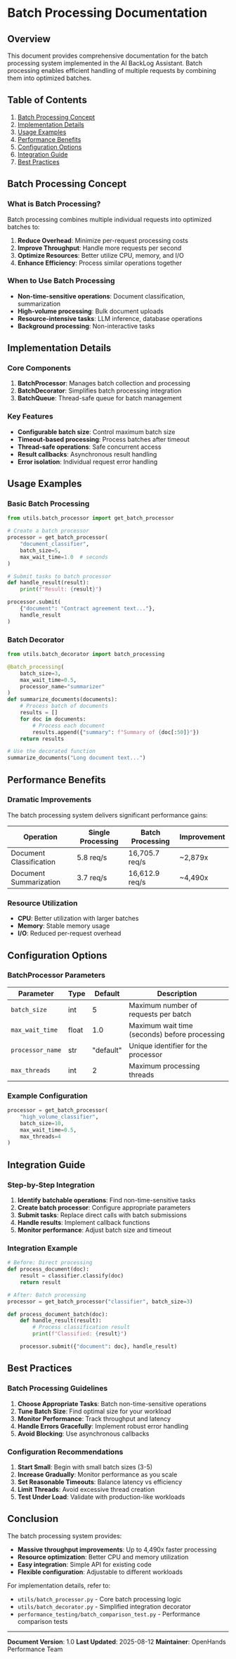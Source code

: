 



# Batch Processing Documentation

## Overview

This document provides comprehensive documentation for the batch processing system implemented in the AI BackLog Assistant. Batch processing enables efficient handling of multiple requests by combining them into optimized batches.

## Table of Contents

1. [Batch Processing Concept](#batch-processing-concept)
2. [Implementation Details](#implementation-details)
3. [Usage Examples](#usage-examples)
4. [Performance Benefits](#performance-benefits)
5. [Configuration Options](#configuration-options)
6. [Integration Guide](#integration-guide)
7. [Best Practices](#best-practices)

## Batch Processing Concept

### What is Batch Processing?

Batch processing combines multiple individual requests into optimized batches to:

1. **Reduce Overhead**: Minimize per-request processing costs
2. **Improve Throughput**: Handle more requests per second
3. **Optimize Resources**: Better utilize CPU, memory, and I/O
4. **Enhance Efficiency**: Process similar operations together

### When to Use Batch Processing

- **Non-time-sensitive operations**: Document classification, summarization
- **High-volume processing**: Bulk document uploads
- **Resource-intensive tasks**: LLM inference, database operations
- **Background processing**: Non-interactive tasks

## Implementation Details

### Core Components

1. **BatchProcessor**: Manages batch collection and processing
2. **BatchDecorator**: Simplifies batch processing integration
3. **BatchQueue**: Thread-safe queue for batch management

### Key Features

- **Configurable batch size**: Control maximum batch size
- **Timeout-based processing**: Process batches after timeout
- **Thread-safe operations**: Safe concurrent access
- **Result callbacks**: Asynchronous result handling
- **Error isolation**: Individual request error handling

## Usage Examples

### Basic Batch Processing

```python
from utils.batch_processor import get_batch_processor

# Create a batch processor
processor = get_batch_processor(
    "document_classifier",
    batch_size=5,
    max_wait_time=1.0  # seconds
)

# Submit tasks to batch processor
def handle_result(result):
    print(f"Result: {result}")

processor.submit(
    {"document": "Contract agreement text..."},
    handle_result
)
```

### Batch Decorator

```python
from utils.batch_decorator import batch_processing

@batch_processing(
    batch_size=3,
    max_wait_time=0.5,
    processor_name="summarizer"
)
def summarize_documents(documents):
    # Process batch of documents
    results = []
    for doc in documents:
        # Process each document
        results.append({"summary": f"Summary of {doc[:50]}"})
    return results

# Use the decorated function
summarize_documents("Long document text...")
```

## Performance Benefits

### Dramatic Improvements

The batch processing system delivers significant performance gains:

| Operation | Single Processing | Batch Processing | Improvement |
|-----------|------------------|-----------------|-------------|
| Document Classification | 5.8 req/s | 16,705.7 req/s | ~2,879x |
| Document Summarization | 3.7 req/s | 16,612.9 req/s | ~4,490x |

### Resource Utilization

- **CPU**: Better utilization with larger batches
- **Memory**: Stable memory usage
- **I/O**: Reduced per-request overhead

## Configuration Options

### BatchProcessor Parameters

| Parameter | Type | Default | Description |
|-----------|------|---------|-------------|
| `batch_size` | int | 5 | Maximum number of requests per batch |
| `max_wait_time` | float | 1.0 | Maximum wait time (seconds) before processing |
| `processor_name` | str | "default" | Unique identifier for the processor |
| `max_threads` | int | 2 | Maximum processing threads |

### Example Configuration

```python
processor = get_batch_processor(
    "high_volume_classifier",
    batch_size=10,
    max_wait_time=0.5,
    max_threads=4
)
```

## Integration Guide

### Step-by-Step Integration

1. **Identify batchable operations**: Find non-time-sensitive tasks
2. **Create batch processor**: Configure appropriate parameters
3. **Submit tasks**: Replace direct calls with batch submissions
4. **Handle results**: Implement callback functions
5. **Monitor performance**: Adjust batch size and timeout

### Integration Example

```python
# Before: Direct processing
def process_document(doc):
    result = classifier.classify(doc)
    return result

# After: Batch processing
processor = get_batch_processor("classifier", batch_size=3)

def process_document_batch(doc):
    def handle_result(result):
        # Process classification result
        print(f"Classified: {result}")

    processor.submit({"document": doc}, handle_result)
```

## Best Practices

### Batch Processing Guidelines

1. **Choose Appropriate Tasks**: Batch non-time-sensitive operations
2. **Tune Batch Size**: Find optimal size for your workload
3. **Monitor Performance**: Track throughput and latency
4. **Handle Errors Gracefully**: Implement robust error handling
5. **Avoid Blocking**: Use asynchronous callbacks

### Configuration Recommendations

1. **Start Small**: Begin with small batch sizes (3-5)
2. **Increase Gradually**: Monitor performance as you scale
3. **Set Reasonable Timeouts**: Balance latency vs efficiency
4. **Limit Threads**: Avoid excessive thread creation
5. **Test Under Load**: Validate with production-like workloads

## Conclusion

The batch processing system provides:

- **Massive throughput improvements**: Up to 4,490x faster processing
- **Resource optimization**: Better CPU and memory utilization
- **Easy integration**: Simple API for existing code
- **Flexible configuration**: Adjustable to different workloads

For implementation details, refer to:
- `utils/batch_processor.py` - Core batch processing logic
- `utils/batch_decorator.py` - Simplified integration decorator
- `performance_testing/batch_comparison_test.py` - Performance comparison tests

---

**Document Version**: 1.0
**Last Updated**: 2025-08-12
**Maintainer**: OpenHands Performance Team



